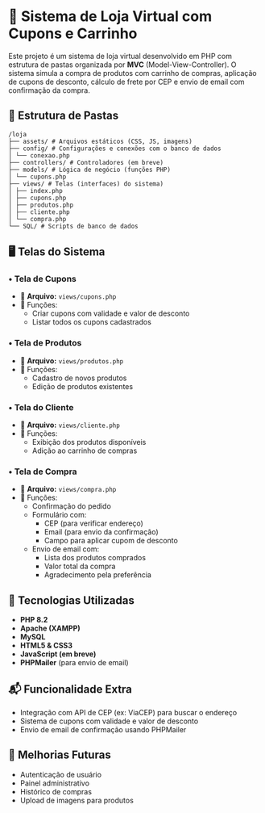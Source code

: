# 🛒 Sistema de Loja Virtual com Cupons e Carrinho

Este projeto é um sistema de loja virtual desenvolvido em PHP com estrutura de pastas organizada por **MVC** (Model-View-Controller). O sistema simula a compra de produtos com carrinho de compras, aplicação de cupons de desconto, cálculo de frete por CEP e envio de email com confirmação da compra.

## 📁 Estrutura de Pastas
```
/loja
├── assets/ # Arquivos estáticos (CSS, JS, imagens)
├── config/ # Configurações e conexões com o banco de dados
│ └── conexao.php
├── controllers/ # Controladores (em breve)
├── models/ # Lógica de negócio (funções PHP)
│ └── cupons.php
├── views/ # Telas (interfaces) do sistema)
│ ├── index.php
│ ├── cupons.php
│ ├── produtos.php
│ ├── cliente.php
│ └── compra.php
└── SQL/ # Scripts de banco de dados
```
## 🖥️ Telas do Sistema

### • Tela de Cupons
- 📄 **Arquivo:** `views/cupons.php`
- 🔧 Funções:
  - Criar cupons com validade e valor de desconto
  - Listar todos os cupons cadastrados

### • Tela de Produtos
- 📄 **Arquivo:** `views/produtos.php`
- 🔧 Funções:
  - Cadastro de novos produtos
  - Edição de produtos existentes

### • Tela do Cliente
- 📄 **Arquivo:** `views/cliente.php`
- 🔧 Funções:
  - Exibição dos produtos disponíveis
  - Adição ao carrinho de compras

### • Tela de Compra
- 📄 **Arquivo:** `views/compra.php`
- 🔧 Funções:
  - Confirmação do pedido
  - Formulário com:
    - CEP (para verificar endereço)
    - Email (para envio da confirmação)
    - Campo para aplicar cupom de desconto
  - Envio de email com:
    - Lista dos produtos comprados
    - Valor total da compra
    - Agradecimento pela preferência

## 🔧 Tecnologias Utilizadas

- **PHP 8.2**
- **Apache (XAMPP)**
- **MySQL**
- **HTML5 & CSS3**
- **JavaScript (em breve)**
- **PHPMailer** (para envio de email)

## 📬 Funcionalidade Extra

- Integração com API de CEP (ex: ViaCEP) para buscar o endereço
- Sistema de cupons com validade e valor de desconto
- Envio de email de confirmação usando PHPMailer

## 🚧 Melhorias Futuras

- Autenticação de usuário
- Painel administrativo
- Histórico de compras
- Upload de imagens para produtos
